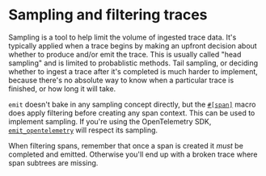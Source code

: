 # Sampling and filtering traces

Sampling is a tool to help limit the volume of ingested trace data. It's typically applied when a trace begins by making an upfront decision about whether to produce and/or emit the trace. This is usually called "head sampling" and is limited to probablistic methods. Tail sampling, or deciding whether to ingest a trace after it's completed is much harder to implement, because there's no absolute way to know when a particular trace is finished, or how long it will take.

`emit` doesn't bake in any sampling concept directly, but the [`#[span]`](https://docs.rs/emit/0.11.0-alpha.18/emit/attr.span.html) macro does apply filtering before creating any span context. This can be used to implement sampling. If you're using the OpenTelemetry SDK, [`emit_opentelemetry`](https://docs.rs/emit_opentelemetry/latest/emit_opentelemetry/) will respect its sampling.

When filtering spans, remember that once a span is created it _must_ be completed and emitted. Otherwise you'll end up with a broken trace where span subtrees are missing.
